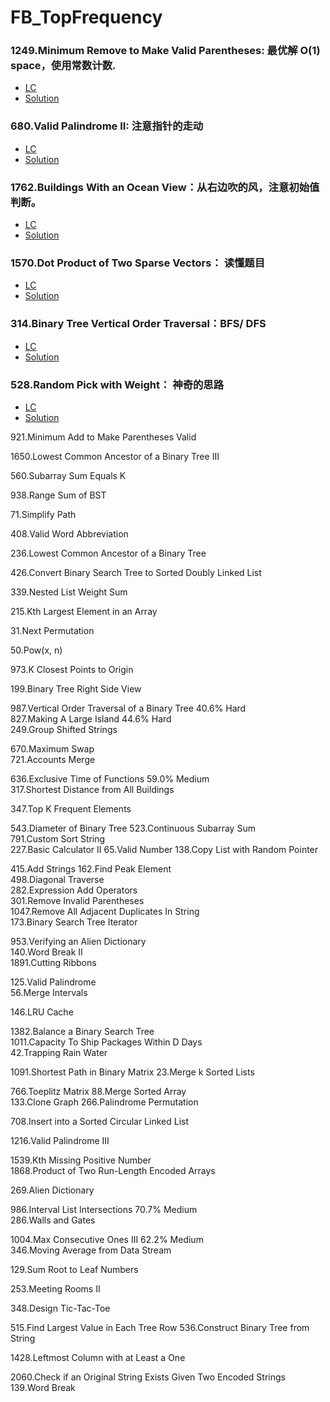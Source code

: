 # FB_TopFrequency

### 1249.Minimum Remove to Make Valid Parentheses: 最优解 O(1) space，使用常数计数.

- [LC](https://leetcode.com/problems/minimum-remove-to-make-valid-parentheses/)
- [Solution](https://github.com/chloechen8/FB_TopFrequency/blob/main/1249.%20Minimum%20Remove%20to%20Make%20Valid%20Parentheses.md)



### 680.Valid Palindrome II: 注意指针的走动
- [LC](https://leetcode.com/problems/valid-palindrome-ii/)
- [Solution](https://github.com/chloechen8/FB_TopFrequency/blob/main/680.%20Valid%20Palindrome%20II.md)


### 1762.Buildings With an Ocean View：从右边吹的风，注意初始值判断。
- [LC](https://leetcode.com/problems/buildings-with-an-ocean-view/)
- [Solution](https://github.com/chloechen8/FB_TopFrequency/blob/main/1762.%20Buildings%20With%20an%20Ocean%20View.md)


### 1570.Dot Product of Two Sparse Vectors： 读懂题目
- [LC](https://leetcode.com/problems/dot-product-of-two-sparse-vectors/)
- [Solution](https://github.com/chloechen8/FB_TopFrequency/blob/main/1570.%20Dot%20Product%20of%20Two%20Sparse%20Vectors.md)

### 314.Binary Tree Vertical Order Traversal：BFS/ DFS
- [LC](https://leetcode.com/problems/binary-tree-vertical-order-traversal/)
- [Solution](https://github.com/chloechen8/FB_TopFrequency/blob/main/314.%20Binary%20Tree%20Vertical%20Order%20Traversal.md)


### 528.Random Pick with Weight： 神奇的思路
- [LC](https://leetcode.com/problems/random-pick-with-weight/)
- [Solution](https://github.com/chloechen8/FB_TopFrequency/blob/main/528.%20Random%20Pick%20with%20Weight.md)


921.Minimum Add to Make Parentheses Valid	

1650.Lowest Common Ancestor of a Binary Tree III

560.Subarray Sum Equals K

938.Range Sum of BST	

71.Simplify Path	

408.Valid Word Abbreviation

236.Lowest Common Ancestor of a Binary Tree

426.Convert Binary Search Tree to Sorted Doubly Linked List

339.Nested List Weight Sum

215.Kth Largest Element in an Array

31.Next Permutation	

50.Pow(x, n)	

973.K Closest Points to Origin

199.Binary Tree Right Side View

987.Vertical Order Traversal of a Binary Tree	40.6%	Hard	
827.Making A Large Island	44.6%	Hard	
249.Group Shifted Strings

670.Maximum Swap	
721.Accounts Merge

636.Exclusive Time of Functions	59.0%	Medium	
317.Shortest Distance from All Buildings

347.Top K Frequent Elements

543.Diameter of Binary Tree	
523.Continuous Subarray Sum		
791.Custom Sort String	
227.Basic Calculator II	
65.Valid Number	
138.Copy List with Random Pointer

415.Add Strings	
162.Find Peak Element	
498.Diagonal Traverse	
282.Expression Add Operators	
301.Remove Invalid Parentheses	
1047.Remove All Adjacent Duplicates In String	
173.Binary Search Tree Iterator

953.Verifying an Alien Dictionary	
140.Word Break II	
1891.Cutting Ribbons

125.Valid Palindrome	
56.Merge Intervals

146.LRU Cache

1382.Balance a Binary Search Tree	
1011.Capacity To Ship Packages Within D Days	
42.Trapping Rain Water
	
1091.Shortest Path in Binary Matrix	
23.Merge k Sorted Lists

766.Toeplitz Matrix	
88.Merge Sorted Array	
133.Clone Graph	
266.Palindrome Permutation

708.Insert into a Sorted Circular Linked List

1216.Valid Palindrome III

1539.Kth Missing Positive Number	
1868.Product of Two Run-Length Encoded Arrays

269.Alien Dictionary

986.Interval List Intersections	70.7%	Medium	
286.Walls and Gates

1004.Max Consecutive Ones III	62.2%	Medium	
346.Moving Average from Data Stream

129.Sum Root to Leaf Numbers

253.Meeting Rooms II

348.Design Tic-Tac-Toe
	
515.Find Largest Value in Each Tree Row	
536.Construct Binary Tree from String

1428.Leftmost Column with at Least a One

2060.Check if an Original String Exists Given Two Encoded Strings	
139.Word Break
